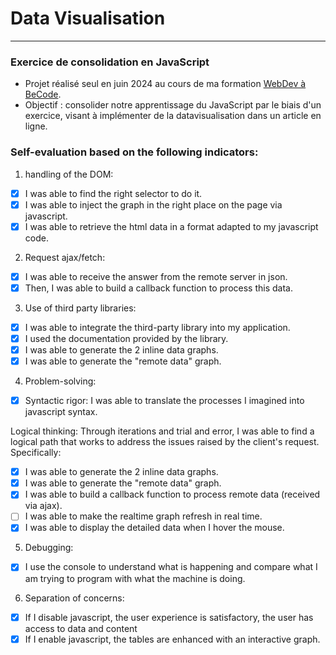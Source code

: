 # Data Visualisation
___
### Exercice de consolidation en JavaScript
- Projet réalisé seul en juin 2024 au cours de ma formation [WebDev à BeCode](https://becode.org/).
- Objectif : consolider notre apprentissage du JavaScript par le biais d'un exercice, visant à implémenter de la datavisualisation dans un article en ligne. 

### Self-evaluation based on the following indicators:

1. handling of the DOM:
 - [x] I was able to find the right selector to do it.
 - [x] I was able to inject the graph in the right place on the page via javascript.
 - [x] I was able to retrieve the html data in a format adapted to my javascript code.
2. Request ajax/fetch:
 - [x] I was able to receive the answer from the remote server in json.
 - [x] Then, I was able to build a callback function to process this data.
3. Use of third party libraries:
 - [x] I was able to integrate the third-party library into my application.
 - [x] I used the documentation provided by the library.
 - [x] I was able to generate the 2 inline data graphs.
 - [x] I was able to generate the "remote data" graph.
4. Problem-solving:
 - [x] Syntactic rigor: I was able to translate the processes I imagined into javascript syntax.

Logical thinking: Through iterations and trial and error, I was able to find a logical path that works to address the issues raised by the client's request. Specifically:
 - [x] I was able to generate the 2 inline data graphs.
 - [x] I was able to generate the "remote data" graph.
 - [x] I was able to build a callback function to process remote data (received via ajax).
 - [ ] I was able to make the realtime graph refresh in real time.
 - [x] I was able to display the detailed data when I hover the mouse.
5. Debugging:
 - [x] I use the console to understand what is happening and compare what I am trying to program with what the machine is doing.
6. Separation of concerns:
 - [x] If I disable javascript, the user experience is satisfactory, the user has access to data and content
 - [x] If I enable javascript, the tables are enhanced with an interactive graph.
